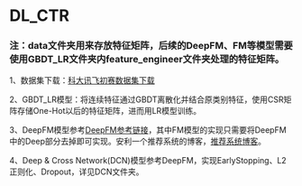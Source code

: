 # DL_CTR

### 注：data文件夹用来存放特征矩阵，后续的DeepFM、FM等模型需要使用GBDT_LR文件夹内feature_engineer文件夹处理的特征矩阵。
  
  1、数据集下载：[科大讯飞初赛数据集下载](http://www.dcjingsai.com/common/cmpt/2018%E7%A7%91%E5%A4%A7%E8%AE%AF%E9%A3%9EAI%E8%90%A5%E9%94%80%E7%AE%97%E6%B3%95%E5%A4%A7%E8%B5%9B_%E7%AB%9E%E8%B5%9B%E4%BF%A1%E6%81%AF.html)


  2、GBDT_LR模型：将连续特征通过GBDT离散化并结合原类别特征，使用CSR矩阵存储One-Hot以后的特征矩阵，进而用LR模型训练。
  
  3、DeepFM模型参考[DeepFM参考链接](https://github.com/ChenglongChen/tensorflow-DeepFM)，其中FM模型的实现只需要将DeepFM中的Deep部分去掉即可实现。安利一个推荐系统的博客，[推荐系统博客](https://www.jianshu.com/p/6f1c2643d31b)。
  
  4、Deep & Cross Network(DCN)模型参考DeepFM，实现EarlyStopping、L2正则化、Dropout，详见DCN文件夹。
